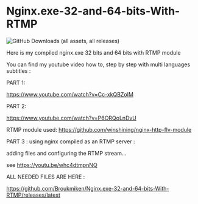 # Nginx.exe-32-and-64-bits-With-RTMP
<img alt="GitHub Downloads (all assets, all releases)" src="https://img.shields.io/github/downloads/Broukmiken/Nginx.exe-32-and-64-bits-With-RTMP/total">

 Here is my compiled nginx.exe 32 bits and 64 bits with RTMP module

 You can find my youtube video how to, step by step with multi languages subtitles :
 
 PART 1:
 
https://www.youtube.com/watch?v=Cc-xkQBZoIM

PART 2:

https://www.youtube.com/watch?v=P6ORQoLnDvU


RTMP module used: https://github.com/winshining/nginx-http-flv-module



PART 3 : using nginx compiled as an RTMP server :

adding files and configuring the RTMP stream...

see https://youtu.be/whc4dtmpnNQ



ALL NEEDED FILES ARE HERE :


https://github.com/Broukmiken/Nginx.exe-32-and-64-bits-With-RTMP/releases/latest








